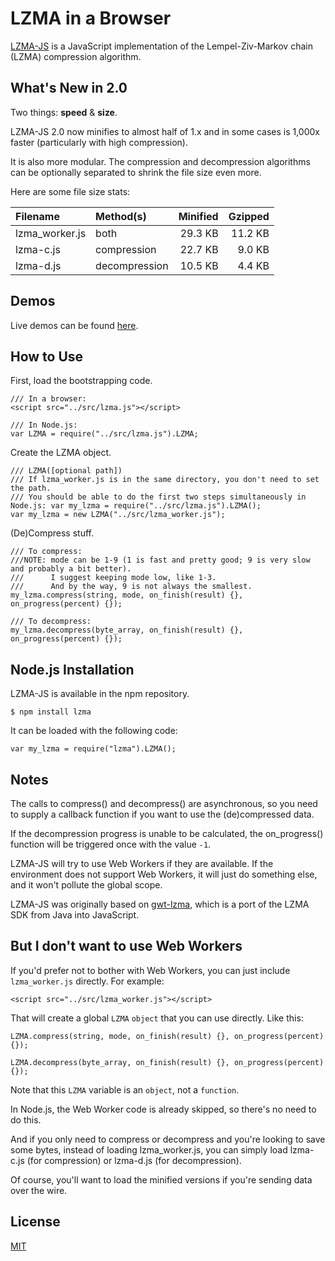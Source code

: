 LZMA in a Browser
===

[LZMA-JS](https://github.com/nmrugg/LZMA-JS) is a JavaScript implementation of the Lempel-Ziv-Markov chain (LZMA) compression algorithm.

What's New in 2.0
---
Two things: <b>speed</b> & <b>size</b>.

LZMA-JS 2.0 now minifies to almost half of 1.x and in some cases is 1,000x faster (particularly with high compression).

It is also more modular. The compression and decompression algorithms can be optionally separated to shrink the file size even more.

Here are some file size stats:

|    Filename    |   Method(s)   | Minified | Gzipped |
|:---------------|:--------------|---------:|--------:|
| lzma_worker.js | both          | 29.3 KB  | 11.2 KB |
| lzma-c.js      | compression   | 22.7 KB  |  9.0 KB |
| lzma-d.js      | decompression | 10.5 KB  |  4.4 KB |

Demos
---

Live demos can be found [here](http://nmrugg.github.io/LZMA-JS/ "Demos").

How to Use
---

First, load the bootstrapping code.
    
    /// In a browser:
    <script src="../src/lzma.js"></script>

    /// In Node.js:
    var LZMA = require("../src/lzma.js").LZMA;

Create the LZMA object.
    
    /// LZMA([optional path])
    /// If lzma_worker.js is in the same directory, you don't need to set the path.
    /// You should be able to do the first two steps simultaneously in Node.js: var my_lzma = require("../src/lzma.js").LZMA();
    var my_lzma = new LZMA("../src/lzma_worker.js");

(De)Compress stuff.

    /// To compress:
    ///NOTE: mode can be 1-9 (1 is fast and pretty good; 9 is very slow and probably a bit better).
    ///      I suggest keeping mode low, like 1-3.
    ///      And by the way, 9 is not always the smallest.
    my_lzma.compress(string, mode, on_finish(result) {}, on_progress(percent) {});
    
    /// To decompress:
    my_lzma.decompress(byte_array, on_finish(result) {}, on_progress(percent) {});

Node.js Installation
---

LZMA-JS is available in the npm repository.
    
    $ npm install lzma

It can be loaded with the following code:
    
    var my_lzma = require("lzma").LZMA();
    

Notes
---

The calls to compress() and decompress() are asynchronous, so you need to supply a callback function if you
want to use the (de)compressed data.

If the decompression progress is unable to be calculated, the on_progress() function will be triggered once with the value <code>-1</code>.

LZMA-JS will try to use Web Workers if they are available.  If the environment does not support Web Workers,
it will just do something else, and it won't pollute the global scope.

LZMA-JS was originally based on [gwt-lzma](http://code.google.com/p/gwt-lzma/), which is a port of the LZMA SDK from Java into JavaScript.


But I don't want to use Web Workers
---

If you'd prefer not to bother with Web Workers, you can just include <code>lzma_worker.js</code> directly. For example:

    <script src="../src/lzma_worker.js"></script>

That will create a global <code>LZMA</code> <code>object</code> that you can use directly. Like this:

    LZMA.compress(string, mode, on_finish(result) {}, on_progress(percent) {});
    
    LZMA.decompress(byte_array, on_finish(result) {}, on_progress(percent) {});

Note that this <code>LZMA</code> variable is an <code>object</code>, not a <code>function</code>.

In Node.js, the Web Worker code is already skipped, so there's no need to do this.

And if you only need to compress or decompress and you're looking to save some bytes, instead of loading lzma_worker.js,
you can simply load lzma-c.js (for compression) or lzma-d.js (for decompression).

Of course, you'll want to load the minified versions if you're sending data over the wire.


License
---
<a href="https://raw.githubusercontent.com/nmrugg/LZMA-JS/master/LICENSE">MIT</a>
